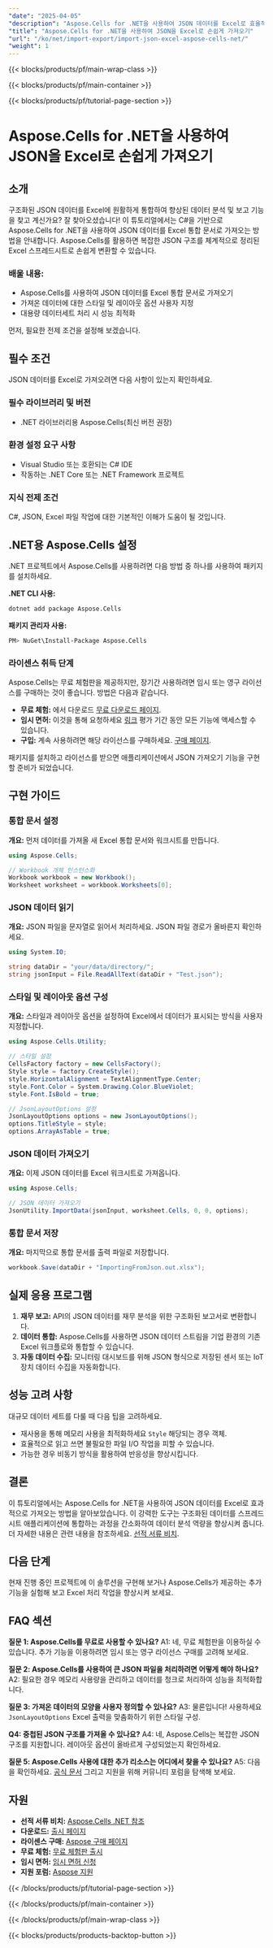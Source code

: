 ```yaml
---
"date": "2025-04-05"
"description": "Aspose.Cells for .NET을 사용하여 JSON 데이터를 Excel로 효율적으로 가져오는 방법을 알아보고 데이터 분석 역량을 강화하세요."
"title": "Aspose.Cells for .NET을 사용하여 JSON을 Excel로 손쉽게 가져오기"
"url": "/ko/net/import-export/import-json-excel-aspose-cells-net/"
"weight": 1
---
```


{{< blocks/products/pf/main-wrap-class >}}

{{< blocks/products/pf/main-container >}}

{{< blocks/products/pf/tutorial-page-section >}}


# Aspose.Cells for .NET을 사용하여 JSON을 Excel로 손쉽게 가져오기

## 소개

구조화된 JSON 데이터를 Excel에 원활하게 통합하여 향상된 데이터 분석 및 보고 기능을 찾고 계신가요? 잘 찾아오셨습니다! 이 튜토리얼에서는 C#을 기반으로 Aspose.Cells for .NET을 사용하여 JSON 데이터를 Excel 통합 문서로 가져오는 방법을 안내합니다. Aspose.Cells를 활용하면 복잡한 JSON 구조를 체계적으로 정리된 Excel 스프레드시트로 손쉽게 변환할 수 있습니다.

### 배울 내용:
- Aspose.Cells를 사용하여 JSON 데이터를 Excel 통합 문서로 가져오기
- 가져온 데이터에 대한 스타일 및 레이아웃 옵션 사용자 지정
- 대용량 데이터세트 처리 시 성능 최적화

먼저, 필요한 전제 조건을 설정해 보겠습니다.

## 필수 조건

JSON 데이터를 Excel로 가져오려면 다음 사항이 있는지 확인하세요.

### 필수 라이브러리 및 버전
- .NET 라이브러리용 Aspose.Cells(최신 버전 권장)

### 환경 설정 요구 사항
- Visual Studio 또는 호환되는 C# IDE
- 작동하는 .NET Core 또는 .NET Framework 프로젝트

### 지식 전제 조건
C#, JSON, Excel 파일 작업에 대한 기본적인 이해가 도움이 될 것입니다.

## .NET용 Aspose.Cells 설정

.NET 프로젝트에서 Aspose.Cells를 사용하려면 다음 방법 중 하나를 사용하여 패키지를 설치하세요.

**.NET CLI 사용:**
```bash
dotnet add package Aspose.Cells
```

**패키지 관리자 사용:**
```bash
PM> NuGet\Install-Package Aspose.Cells
```

### 라이센스 취득 단계
Aspose.Cells는 무료 체험판을 제공하지만, 장기간 사용하려면 임시 또는 영구 라이선스를 구매하는 것이 좋습니다. 방법은 다음과 같습니다.
- **무료 체험:** 에서 다운로드 [무료 다운로드 페이지](https://releases.aspose.com/cells/net/).
- **임시 면허:** 이것을 통해 요청하세요 [링크](https://purchase.aspose.com/temporary-license/) 평가 기간 동안 모든 기능에 액세스할 수 있습니다.
- **구입:** 계속 사용하려면 해당 라이선스를 구매하세요. [구매 페이지](https://purchase.aspose.com/buy).

패키지를 설치하고 라이선스를 받으면 애플리케이션에서 JSON 가져오기 기능을 구현할 준비가 되었습니다.

## 구현 가이드

### 통합 문서 설정
**개요:**
먼저 데이터를 가져올 새 Excel 통합 문서와 워크시트를 만듭니다.

```csharp
using Aspose.Cells;

// Workbook 개체 인스턴스화
Workbook workbook = new Workbook();
Worksheet worksheet = workbook.Worksheets[0];
```

### JSON 데이터 읽기
**개요:**
JSON 파일을 문자열로 읽어서 처리하세요. JSON 파일 경로가 올바른지 확인하세요.

```csharp
using System.IO;

string dataDir = "your/data/directory/";
string jsonInput = File.ReadAllText(dataDir + "Test.json");
```

### 스타일 및 레이아웃 옵션 구성
**개요:**
스타일과 레이아웃 옵션을 설정하여 Excel에서 데이터가 표시되는 방식을 사용자 지정합니다.

```csharp
using Aspose.Cells.Utility;

// 스타일 설정
CellsFactory factory = new CellsFactory();
Style style = factory.CreateStyle();
style.HorizontalAlignment = TextAlignmentType.Center;
style.Font.Color = System.Drawing.Color.BlueViolet;
style.Font.IsBold = true;

// JsonLayoutOptions 설정
JsonLayoutOptions options = new JsonLayoutOptions();
options.TitleStyle = style;
options.ArrayAsTable = true;
```

### JSON 데이터 가져오기
**개요:**
이제 JSON 데이터를 Excel 워크시트로 가져옵니다.

```csharp
using Aspose.Cells;

// JSON 데이터 가져오기
JsonUtility.ImportData(jsonInput, worksheet.Cells, 0, 0, options);
```

### 통합 문서 저장
**개요:**
마지막으로 통합 문서를 출력 파일로 저장합니다.

```csharp
workbook.Save(dataDir + "ImportingFromJson.out.xlsx");
```

## 실제 응용 프로그램
1. **재무 보고:** API의 JSON 데이터를 재무 분석을 위한 구조화된 보고서로 변환합니다.
2. **데이터 통합:** Aspose.Cells를 사용하면 JSON 데이터 스트림을 기업 환경의 기존 Excel 워크플로와 통합할 수 있습니다.
3. **자동 데이터 수집:** 모니터링 대시보드를 위해 JSON 형식으로 저장된 센서 또는 IoT 장치 데이터 수집을 자동화합니다.

## 성능 고려 사항
대규모 데이터 세트를 다룰 때 다음 팁을 고려하세요.
- 재사용을 통해 메모리 사용을 최적화하세요 `Style` 해당되는 경우 객체.
- 효율적으로 읽고 쓰면 불필요한 파일 I/O 작업을 피할 수 있습니다.
- 가능한 경우 비동기 방식을 활용하여 반응성을 향상시킵니다.

## 결론
이 튜토리얼에서는 Aspose.Cells for .NET을 사용하여 JSON 데이터를 Excel로 효과적으로 가져오는 방법을 알아보았습니다. 이 강력한 도구는 구조화된 데이터를 스프레드시트 애플리케이션에 통합하는 과정을 간소화하여 데이터 분석 역량을 향상시켜 줍니다. 더 자세한 내용은 관련 내용을 참조하세요. [선적 서류 비치](https://reference.aspose.com/cells/net/).

## 다음 단계
현재 진행 중인 프로젝트에 이 솔루션을 구현해 보거나 Aspose.Cells가 제공하는 추가 기능을 실험해 보고 Excel 처리 작업을 향상시켜 보세요.

## FAQ 섹션
**질문 1: Aspose.Cells를 무료로 사용할 수 있나요?**
A1: 네, 무료 체험판을 이용하실 수 있습니다. 추가 기능을 이용하려면 임시 또는 영구 라이선스 구매를 고려해 보세요.

**질문 2: Aspose.Cells를 사용하여 큰 JSON 파일을 처리하려면 어떻게 해야 하나요?**
A2: 필요한 경우 메모리 사용량을 관리하고 데이터를 청크로 처리하여 성능을 최적화합니다.

**질문 3: 가져온 데이터의 모양을 사용자 정의할 수 있나요?**
A3: 물론입니다! 사용하세요 `JsonLayoutOptions` Excel 출력을 맞춤화하기 위한 스타일 구성.

**Q4: 중첩된 JSON 구조를 가져올 수 있나요?**
A4: 네, Aspose.Cells는 복잡한 JSON 구조를 지원합니다. 레이아웃 옵션이 올바르게 구성되었는지 확인하세요.

**질문 5: Aspose.Cells 사용에 대한 추가 리소스는 어디에서 찾을 수 있나요?**
A5: 다음을 확인하세요. [공식 문서](https://reference.aspose.com/cells/net/) 그리고 지원을 위해 커뮤니티 포럼을 탐색해 보세요.

## 자원
- **선적 서류 비치:** [Aspose.Cells .NET 참조](https://reference.aspose.com/cells/net/)
- **다운로드:** [출시 페이지](https://releases.aspose.com/cells/net/)
- **라이센스 구매:** [Aspose 구매 페이지](https://purchase.aspose.com/buy)
- **무료 체험:** [무료 체험판 출시](https://releases.aspose.com/cells/net/)
- **임시 면허:** [임시 면허 신청](https://purchase.aspose.com/temporary-license/)
- **지원 포럼:** [Aspose 지원](https://forum.aspose.com/c/cells/9)


{{< /blocks/products/pf/tutorial-page-section >}}

{{< /blocks/products/pf/main-container >}}

{{< /blocks/products/pf/main-wrap-class >}}

{{< blocks/products/products-backtop-button >}}